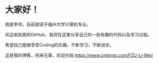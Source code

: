 # 大家好！
我是李伟，目前就读于福州大学计算机专业。

欢迎来到我的GitHub，我将在这里分享自己的一些有趣的代码以及学习过程。

希望自己能够享受Coding的乐趣，不断学习，不断进步。

这是我的博客，闲来无事，欢迎光临 https://www.cnblogs.com/FZU-Li-Wei/
